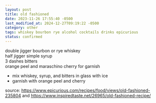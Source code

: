 ```yaml
---
layout: post
title: old fashioned
date: 2023-11-26 17:55:40 -0500
last_modified_at: 2024-12-27T09:19:22 -0500
category: other
tags: whiskey bourbon rye alcohol cocktails drinks epicurious
status: confirmed
---
```


double jigger bourbon or rye whiskey  
half jigger simple syrup  
3 dashes bitters  
orange peel and maraschino cherry for garnish  
* mix whiskey, syrup, and bitters in glass with ice
* garnish with orange peel and cherry

source: <https://www.epicurious.com/recipes/food/views/old-fashioned-235804> and 
        <https://www.inspiredtaste.net/26965/old-fashioned-recipe/>
